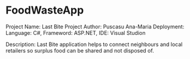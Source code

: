 # FoodWasteApp

Project Name: Last Bite Project 
Author: Puscasu Ana-Maria
Deployment: Language: C#, Frameword: ASP.NET, IDE: Visual Studion


Description: Last Bite application helps to connect neighbours and local retailers so surplus food can be shared and not disposed of.
